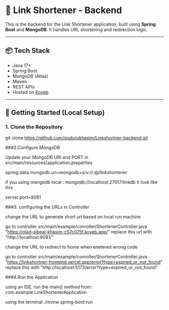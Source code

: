 # 🔗 Link Shortener - Backend

This is the backend for the Link Shortener application, built using **Spring Boot** and **MongoDB**. It handles URL shortening and redirection logic.

---

## 📦 Tech Stack

- Java 17+
- Spring Boot
- MongoDB (Atlas)
- Maven
- REST APIs
- Hosted on [Koyeb](https://www.koyeb.com/)

---

## 🚀 Getting Started (Local Setup)

### 1. Clone the Repository

git clone https://github.com/gudurukhasim/Linkshortner-backend.git

###2.Configure MongoDB

Update your MongoDB URI and PORT in src/main/resources/application.properties

spring.data.mongodb.uri=mongodb+srv://<username>:<password>@<cluster-url>/linkshortener

if you using mangodb local  : mongodb://localhost:27017/linkdb  it look like this 

server.port=8081

###3. configuring the URLs in Controller

change the URL to generate short url based on local run machine 

go to controller  src/main/example/conroller/ShortenerController.java  "https://glad-sibeal-khasim-c57c075f.koyeb.app/"  replace this url with  "http://localhost:8081/"

change the URL to redirect to home when enetered wrong code 

go to controller  src/main/example/conroller/ShortenerController.java  "https://linkshortner-frontend.vercel.app/error?type=expired_or_not_found" replace this with "http://localhost:5173/error?type=expired_or_not_found"

###4.Run the Application

using an IDE, run the main() method from : com.example.LinkShortenerApplication

using the terminal ./mvnw spring-boot:run





